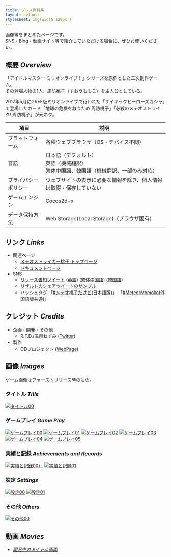 ```yaml
---
title: プレス資料集
layout: default
stylesheet: img{width:128px;}
---
```

画像等をまとめたページです。<br>
SNS・Blog・動画サイト等で紹介していただける場合に、ぜひお使いください。

## 概要 <i>Overview</i>
「アイドルマスター ミリオンライブ！」シリーズを原作とした二次創作ゲーム。<br>
その登場人物の1人、周防桃子（すおうももこ）を主人公としている。

2017年5月にGREE版ミリオンライブで行われた「サイキックヒーローズガシャ」で登場したカード「地球の危機を救うため 周防桃子」「必殺のメテオストライク! 周防桃子」が元ネタ。

|項目|説明
|--|--
|プラットフォーム|各種ウェブブラウザ（OS・デバイス不問）
|言語|日本語（デフォルト）<br>英語（機械翻訳）<br>繁体中国語、韓国語（機械翻訳、一部のみ対応）
|プライバシーポリシー|ウェブサイトの表示に必要な情報を除き、個人情報は取得・保存していない|
|ゲームエンジン|Cocos2d-x
|データ保持方法|Web Storage(Local Storage)（ブラウザ固有）


## リンク <i>Links</i>
- 関連ページ
	- [メテオストライカー桃子 トップページ](https://r-f-d.github.io/MeteorStriker/)
	- [ドキュメントページ](https://r-f-d.github.io/MeteorStriker/doc.html)
- SNS
	- [リリース告知ツイート](https://twitter.com/R_F_D/status/1192069223310188550)
		([英語](https://twitter.com/R_F_D/status/1192071297389350912))
		([繁体中国語](https://twitter.com/R_F_D/status/1192073275184041984))
		([韓国語](https://twitter.com/R_F_D/status/1192072616401485824))
	- [リザルトのシェアツイートのサンプル](https://twitter.com/R_F_D/status/1192069512733937664)
	- ハッシュタグ 「[#メテオ桃子だけど](https://twitter.com/hashtag/メテオ桃子だけど)(日本語版)」 「[#MeteorMomoko](https://twitter.com/hashtag/MeteorMomoko)(外国語版共通)」


## クレジット <i>Credits</i>
- 企画・開発・その他
	- R.F.D./温泉ねずみ ([Twitter](https://twitter.com/R_F_D))
- 製作
	-  ODプロジェクト ([WebPage](odproject.net))


## 画像 <i>Images</i>
ゲーム画像はファーストリリース時のもの。
### タイトル <i>Title</i>
[![タイトル00](Res/Press/playimage-title00.png)](Res/Press/playimage-title00.png)
### ゲームプレイ <i>Game Play</i>
[![ゲームプレイ00](Res/Press/playimage-play00.png)](Res/Press/playimage-play00.png)
[![ゲームプレイ01](Res/Press/playimage-play01.png)](Res/Press/playimage-play01.png)
[![ゲームプレイ02](Res/Press/playimage-play02.png)](Res/Press/playimage-play02.png)
[![ゲームプレイ03](Res/Press/playimage-play03.png)](Res/Press/playimage-play03.png)
[![ゲームプレイ04](Res/Press/playimage-play04.png)](Res/Press/playimage-play04.png)
[![ゲームプレイ05](Res/Press/playimage-play05.png)](Res/Press/playimage-play05.png)
### 実績と記録 <i>Achievements and Records</i>
[![実績と記録00）](Res/Press/playimage-records00.png)](Res/Press/playimage-records00.png)
[![実績と記録01](Res/Press/playimage-records01.png)](Res/Press/playimage-records01.png)
### 設定 <i>Settings</i>
[![設定00](Res/Press/playimage-settings00.png)](Res/Press/playimage-settings00.png)
[![設定01](Res/Press/playimage-settings01.png)](Res/Press/playimage-settings01.png)
### その他 <i>Others</i>
[![その他00](Res/thumbnail.png)](Res/thumbnail.png)


## 動画 <i>Movies<i>
- [開発中のタイトル画面](https://twitter.com/R_F_D/status/1158364928475983872)

